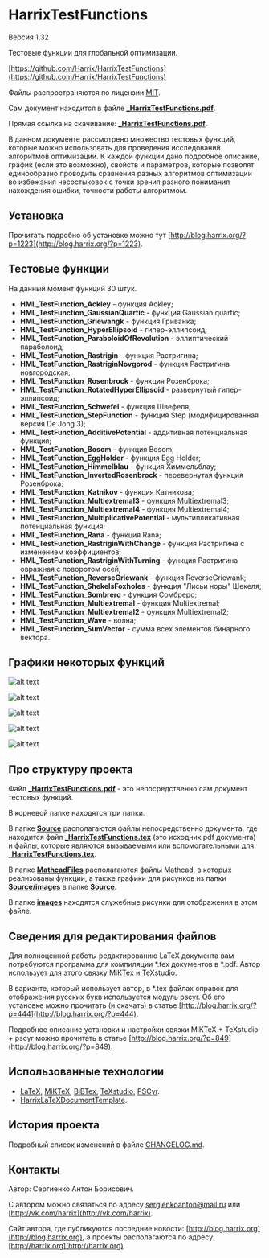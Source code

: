 HarrixTestFunctions
===================

Версия 1.32

Тестовые функции для глобальной оптимизации.

[https://github.com/Harrix/HarrixTestFunctions](https://github.com/Harrix/HarrixTestFunctions)

Файлы распространяются по лицензии [MIT](https://github.com/Harrix/HarrixTestFunctions/blob/master/LICENSE).

Сам документ находится в файле [**_HarrixTestFunctions.pdf**](https://github.com/Harrix/HarrixTestFunctions/blob/master/_HarrixTestFunctions.pdf).

Прямая ссылка на скачивание: [**_HarrixTestFunctions.pdf**](https://raw.github.com/Harrix/HarrixTestFunctions/master/_HarrixTestFunctions.pdf).

В данном документе рассмотрено множество тестовых функций, которые можно использовать для проведения исследований алгоритмов оптимизации. К каждой функции дано подробное описание, график (если это возможно), свойств и параметров, которые позволят единообразно проводить сравнения разных алгоритмов оптимизации во избежания несостыковок с точки зрения разного понимания нахождения ошибки, точности работы алгоритмом.

Установка
---------

Прочитать подробно об установке можно тут [http://blog.harrix.org/?p=1223](http://blog.harrix.org/?p=1223).

Тестовые функции
----------------

На данный момент функций 30 штук.

 * **HML_TestFunction_Ackley** - функция Ackley;
 * **HML_TestFunction_GaussianQuartic** - функция Gaussian quartic;
 * **HML_TestFunction_Griewangk** - функция Гриванка;
 * **HML_TestFunction_HyperEllipsoid** - гипер-эллипсоид;
 * **HML_TestFunction_ParaboloidOfRevolution** - эллиптический параболоид;
 * **HML_TestFunction_Rastrigin** - функция Растригина;
 * **HML_TestFunction_RastriginNovgorod** - функция Растригина новгородская;
 * **HML_TestFunction_Rosenbrock** - функция Розенброка;
 * **HML_TestFunction_RotatedHyperEllipsoid** - развернутый гипер-эллипсоид;
 * **HML_TestFunction_Schwefel** - функция Швефеля;
 * **HML_TestFunction_StepFunction** - функция Step (модифицированная версия De Jong 3);
 * **HML_TestFunction_AdditivePotential** - аддитивная потенциальная функция;
 * **HML_TestFunction_Bosom** - функция Bosom;
 * **HML_TestFunction_EggHolder** - функция Egg Holder;
 * **HML_TestFunction_Himmelblau** - функция Химмельблау;
 * **HML_TestFunction_InvertedRosenbrock** - перевернутая функция Розенброка;
 * **HML_TestFunction_Katnikov** - функция Катникова;
 * **HML_TestFunction_Multiextremal3** - функция Multiextremal3;
 * **HML_TestFunction_Multiextremal4** - функция Multiextremal4;
 * **HML_TestFunction_MultiplicativePotential** - мультипликативная потенциальная функция;
 * **HML_TestFunction_Rana** - функция Rana;
 * **HML_TestFunction_RastriginWithChange** - функция Растригина с изменением коэффициентов;
 * **HML_TestFunction_RastriginWithTurning** - функция Растригина овражная с поворотом осей;
 * **HML_TestFunction_ReverseGriewank** - функция ReverseGriewank;
 * **HML_TestFunction_ShekelsFoxholes** - функция "Лисьи норы" Шекеля;
 * **HML_TestFunction_Sombrero** - функция Сомбреро;
 * **HML_TestFunction_Multiextremal** - функция Multiextremal;
 * **HML_TestFunction_Multiextremal2** - функция Multiextremal2;
 * **HML_TestFunction_Wave** - волна;
 * **HML_TestFunction_SumVector** - сумма всех элементов бинарного вектора.
 
Графики некоторых функций
-------------------------

![alt text](https://raw.github.com/Harrix/HarrixTestFunctions/master/images/HML_TestFunction_Ackley.png "HML_TestFunction_Ackley")

![alt text](https://raw.github.com/Harrix/HarrixTestFunctions/master/images/HML_TestFunction_AdditivePotential.png "HML_TestFunction_AdditivePotential")

![alt text](https://raw.github.com/Harrix/HarrixTestFunctions/master/images/HML_TestFunction_ParaboloidOfRevolution.png "HML_TestFunction_ParaboloidOfRevolution")

![alt text](https://raw.github.com/Harrix/HarrixTestFunctions/master/images/HML_TestFunction_Rastrigin.png "HML_TestFunction_Rastrigin")

![alt text](https://raw.github.com/Harrix/HarrixTestFunctions/master/images/HML_TestFunction_Rosenbrock.png "HML_TestFunction_Rosenbrock")

Про структуру проекта
---------------------

Файл [**_HarrixTestFunctions.pdf**](https://github.com/Harrix/HarrixTestFunctions/blob/master/_HarrixTestFunctions.pdf) - это непосредственно сам документ тестовых функций.

В корневой папке находятся три папки. 

В папке [**Source**](https://github.com/Harrix/HarrixTestFunctions/blob/master/Source) располагаются файлы непосредственно документа, где находится файл [**_HarrixTestFunctions.tex**](https://github.com/Harrix/HarrixTestFunctions/blob/master/_HarrixTestFunctions.tex) (это исходник pdf документа) и файлы, которые являются вызываемыми или вспомогательными для [**_HarrixTestFunctions.tex**](https://github.com/Harrix/HarrixTestFunctions/blob/master/_HarrixTestFunctions.tex).

В папке [**MathcadFiles**](https://github.com/Harrix/HarrixTestFunctions/blob/master/MathcadFiles) располагаются файлы Mathcad, в которых реализованы функции, а также графики для рисунков из папки [**Source/images**](https://github.com/Harrix/HarrixTestFunctions/blob/master/Source/images) в папке [**Source**](https://github.com/Harrix/HarrixTestFunctions/blob/master/Source). 

В папке [**images**](https://github.com/Harrix/HarrixTestFunctions/blob/master/images) находятся служебные рисунки для отображения в этом файле.

Сведения для редактирования файлов
----------------------------------

Для полноценной работы редактированию LaTeX документа вам потребуются программа для компиляции \*.tex документов в \*.pdf. Автор использует для этого связку [MiKTex](http://www.miktex.org/) и [TeXstudio](http://texstudio.sourceforge.net/). 

В варианте, который использует автор, в \*.tex файлах справок для отображения русских букв используется модуль pscyr. Об его установке можно прочитать (и скачать) в статье [http://blog.harrix.org/?p=444](http://blog.harrix.org/?p=444).

Подробное описание установки и настройки связки MiKTeX + TeXstudio + pscyr можно прочитать в статье [http://blog.harrix.org/?p=849](http://blog.harrix.org/?p=849).

Использованные технологии
-------------------------

- [LaTeX](http://ru.wikipedia.org/wiki/LaTeX), [MiKTeX](http://miktex.org/), [BiBTex](http://ru.wikipedia.org/wiki/BibTeX), [TeXstudio](http://texstudio.sourceforge.net/), [PSCyr]([http://blog.harrix.org/?p=444](http://blog.harrix.org/?p=444)).
- [HarrixLaTeXDocumentTemplate](https://github.com/Harrix/HarrixLaTeXDocumentTemplate).

История проекта
---------------

Подробный список изменений в файле [CHANGELOG.md](https://github.com/Harrix/HarrixTestFunctions/blob/master/CHANGELOG.md).

Контакты
--------

Автор: Сергиенко Антон Борисович.

С автором можно связаться по адресу [sergienkoanton@mail.ru](mailto:sergienkoanton@mail.ru) или  [http://vk.com/harrix](http://vk.com/harrix).

Сайт автора, где публикуются последние новости: [http://blog.harrix.org](http://blog.harrix.org), а проекты располагаются по адресу: [http://harrix.org](http://harrix.org).